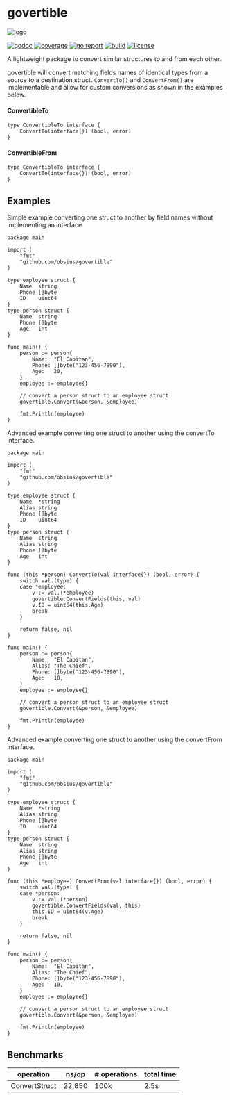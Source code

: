 # govertible

![logo](https://github.com/obsiius/govertible/logo.png)

[![godoc](http://img.shields.io/badge/go-documentation-blue.svg?style=flat-square)](https://godoc.org/github.com/obsius/govertible)
[![coverage](https://coveralls.io/repos/github/obsius/govertible/badge.svg?branch=master)](https://coveralls.io/github/obsius/govertible?branch=master)
[![go report](https://goreportcard.com/badge/obsius/govertible)](https://goreportcard.com/report/obsius/govertible)
[![build](https://travis-ci.org/obsius/govertible.svg?branch=master)](https://travis-ci.org/obsius/govertible)
[![license](http://img.shields.io/badge/license-mit-blue.svg?style=flat-square)](https://raw.githubusercontent.com/obsius/govertible/master/LICENSE)

A lightweight package to convert similar structures to and from each other.

govertible will convert matching fields names of identical types from a source to a destination struct.  `ConvertTo()` and `ConvertFrom()` are implementable and allow for custom conversions as shown in the examples below.

#### ConvertibleTo
```golang
type ConvertibleTo interface {
	ConvertTo(interface{}) (bool, error)
}
```

#### ConvertibleFrom
```golang
type ConvertibleTo interface {
	ConvertTo(interface{}) (bool, error)
}
```
## Examples
Simple example converting one struct to another by field names without implementing an interface.
```golang
package main

import (
	"fmt"
	"github.com/obsius/govertible"
)

type employee struct {
	Name  string
	Phone []byte
	ID    uint64
}
type person struct {
	Name  string
	Phone []byte
	Age   int
}

func main() {
	person := person{
		Name:  "El Capitan",
		Phone: []byte("123-456-7890"),
		Age:   20,
	}
	employee := employee{}

	// convert a person struct to an employee struct
	govertible.Convert(&person, &employee)

	fmt.Println(employee)
}
```

Advanced example converting one struct to another using the convertTo interface.
```golang
package main

import (
	"fmt"
	"github.com/obsius/govertible"
)

type employee struct {
	Name  *string
	Alias string
	Phone []byte
	ID    uint64
}
type person struct {
	Name  string
	Alias string
	Phone []byte
	Age   int
}

func (this *person) ConvertTo(val interface{}) (bool, error) {
	switch val.(type) {
	case *employee:
		v := val.(*employee)
		govertible.ConvertFields(this, val)
		v.ID = uint64(this.Age)
		break
	}

	return false, nil
}

func main() {
	person := person{
		Name:  "El Capitan",
		Alias: "The Chief",
		Phone: []byte("123-456-7890"),
		Age:   10,
	}
	employee := employee{}

	// convert a person struct to an employee struct
	govertible.Convert(&person, &employee)

	fmt.Println(employee)
}
```

Advanced example converting one struct to another using the convertFrom interface.
```golang
package main

import (
	"fmt"
	"github.com/obsius/govertible"
)

type employee struct {
	Name  *string
	Alias string
	Phone []byte
	ID    uint64
}
type person struct {
	Name  string
	Alias string
	Phone []byte
	Age   int
}

func (this *employee) ConvertFrom(val interface{}) (bool, error) {
	switch val.(type) {
	case *person:
		v := val.(*person)
		govertible.ConvertFields(val, this)
		this.ID = uint64(v.Age)
		break
	}

	return false, nil
}

func main() {
	person := person{
		Name:  "El Capitan",
		Alias: "The Chief",
		Phone: []byte("123-456-7890"),
		Age:   10,
	}
	employee := employee{}

	// convert a person struct to an employee struct
	govertible.Convert(&person, &employee)

	fmt.Println(employee)
}
```

## Benchmarks
operation|ns/op|# operations|total time
-|-|-|-
ConvertStruct|22,850|100k|2.5s